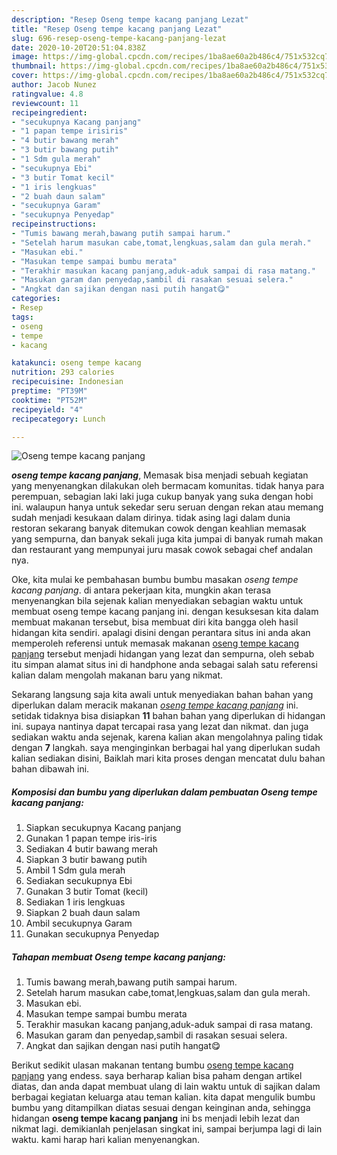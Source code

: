 ```yaml
---
description: "Resep Oseng tempe kacang panjang Lezat"
title: "Resep Oseng tempe kacang panjang Lezat"
slug: 696-resep-oseng-tempe-kacang-panjang-lezat
date: 2020-10-20T20:51:04.838Z
image: https://img-global.cpcdn.com/recipes/1ba8ae60a2b486c4/751x532cq70/oseng-tempe-kacang-panjang-foto-resep-utama.jpg
thumbnail: https://img-global.cpcdn.com/recipes/1ba8ae60a2b486c4/751x532cq70/oseng-tempe-kacang-panjang-foto-resep-utama.jpg
cover: https://img-global.cpcdn.com/recipes/1ba8ae60a2b486c4/751x532cq70/oseng-tempe-kacang-panjang-foto-resep-utama.jpg
author: Jacob Nunez
ratingvalue: 4.8
reviewcount: 11
recipeingredient:
- "secukupnya Kacang panjang"
- "1 papan tempe irisiris"
- "4 butir bawang merah"
- "3 butir bawang putih"
- "1 Sdm gula merah"
- "secukupnya Ebi"
- "3 butir Tomat kecil"
- "1 iris lengkuas"
- "2 buah daun salam"
- "secukupnya Garam"
- "secukupnya Penyedap"
recipeinstructions:
- "Tumis bawang merah,bawang putih sampai harum."
- "Setelah harum masukan cabe,tomat,lengkuas,salam dan gula merah."
- "Masukan ebi."
- "Masukan tempe sampai bumbu merata"
- "Terakhir masukan kacang panjang,aduk-aduk sampai di rasa matang."
- "Masukan garam dan penyedap,sambil di rasakan sesuai selera."
- "Angkat dan sajikan dengan nasi putih hangat😋"
categories:
- Resep
tags:
- oseng
- tempe
- kacang

katakunci: oseng tempe kacang 
nutrition: 293 calories
recipecuisine: Indonesian
preptime: "PT39M"
cooktime: "PT52M"
recipeyield: "4"
recipecategory: Lunch

---
```



![Oseng tempe kacang panjang](https://img-global.cpcdn.com/recipes/1ba8ae60a2b486c4/751x532cq70/oseng-tempe-kacang-panjang-foto-resep-utama.jpg)

<b><i>oseng tempe kacang panjang</i></b>, Memasak bisa menjadi sebuah kegiatan yang menyenangkan dilakukan oleh bermacam komunitas. tidak hanya para perempuan, sebagian laki laki juga cukup banyak yang suka dengan hobi ini. walaupun hanya untuk sekedar seru seruan dengan rekan atau memang sudah menjadi kesukaan dalam dirinya. tidak asing lagi dalam dunia restoran sekarang banyak ditemukan cowok dengan keahlian memasak yang sempurna, dan banyak sekali juga kita jumpai di banyak rumah makan dan restaurant yang mempunyai juru masak cowok sebagai chef andalan nya.



Oke, kita mulai ke pembahasan bumbu bumbu masakan <i>oseng tempe kacang panjang</i>. di antara pekerjaan kita, mungkin akan terasa menyenangkan bila sejenak kalian menyediakan sebagian waktu untuk membuat oseng tempe kacang panjang ini. dengan kesuksesan kita dalam membuat makanan tersebut, bisa membuat diri kita bangga oleh hasil hidangan kita sendiri. apalagi disini dengan perantara situs ini anda akan memperoleh referensi untuk memasak makanan <u>oseng tempe kacang panjang</u> tersebut menjadi hidangan yang lezat dan sempurna, oleh sebab itu simpan alamat situs ini di handphone anda sebagai salah satu referensi kalian dalam mengolah makanan baru yang nikmat.


Sekarang langsung saja kita awali untuk menyediakan bahan bahan yang diperlukan dalam meracik makanan <u><i>oseng tempe kacang panjang</i></u> ini. setidak tidaknya bisa disiapkan <b>11</b> bahan bahan yang diperlukan di hidangan ini. supaya nantinya dapat tercapai rasa yang lezat dan nikmat. dan juga sediakan waktu anda sejenak, karena kalian akan mengolahnya paling tidak dengan <b>7</b> langkah. saya menginginkan berbagai hal yang diperlukan sudah kalian sediakan disini, Baiklah mari kita proses dengan mencatat dulu bahan bahan dibawah ini.

<!--inarticleads1-->

##### Komposisi dan bumbu yang diperlukan dalam pembuatan Oseng tempe kacang panjang:

1. Siapkan secukupnya Kacang panjang
1. Gunakan 1 papan tempe iris-iris
1. Sediakan 4 butir bawang merah
1. Siapkan 3 butir bawang putih
1. Ambil 1 Sdm gula merah
1. Sediakan secukupnya Ebi
1. Gunakan 3 butir Tomat (kecil)
1. Sediakan 1 iris lengkuas
1. Siapkan 2 buah daun salam
1. Ambil secukupnya Garam
1. Gunakan secukupnya Penyedap




<!--inarticleads2-->

##### Tahapan membuat Oseng tempe kacang panjang:

1. Tumis bawang merah,bawang putih sampai harum.
1. Setelah harum masukan cabe,tomat,lengkuas,salam dan gula merah.
1. Masukan ebi.
1. Masukan tempe sampai bumbu merata
1. Terakhir masukan kacang panjang,aduk-aduk sampai di rasa matang.
1. Masukan garam dan penyedap,sambil di rasakan sesuai selera.
1. Angkat dan sajikan dengan nasi putih hangat😋




Berikut sedikit ulasan makanan tentang bumbu <u>oseng tempe kacang panjang</u> yang endess. saya berharap kalian bisa paham dengan artikel diatas, dan anda dapat membuat ulang di lain waktu untuk di sajikan dalam berbagai kegiatan keluarga atau teman kalian. kita dapat mengulik bumbu bumbu yang ditampilkan diatas sesuai dengan keinginan anda, sehingga hidangan <b>oseng tempe kacang panjang</b> ini bs menjadi lebih lezat dan nikmat lagi. demikianlah penjelasan singkat ini, sampai berjumpa lagi di lain waktu. kami harap hari kalian menyenangkan.
